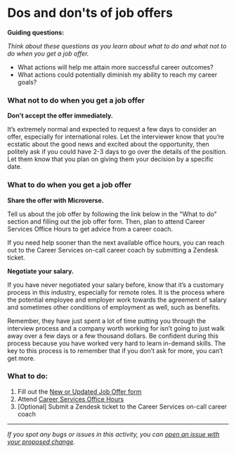 # Dos and don'ts of job offers

**Guiding questions:**

*Think about these questions as you learn about what to do and what not to do when you get a job offer.*

- What actions will help me attain more successful career outcomes?
- What actions could potentially diminish my ability to reach my career goals?

### What not to do when you get a job offer

**Don't accept the offer immediately.**

It’s extremely normal and expected to request a few days to consider an offer, especially for international roles. Let the interviewer know that you’re ecstatic about the good news and excited about the opportunity, then politely ask if you could have 2-3 days to go over the details of the position. Let them know that you plan on giving them your decision by a specific date.

### What to do when you get a job offer

**Share the offer with Microverse.**

Tell us about the job offer by following the link below in the "What to do" section and filling out the job offer form. Then, plan to attend Career Services Office Hours to get advice from a career coach. 

If you need help sooner than the next available office hours, you can reach out to the Career Services on-call career coach by submitting a Zendesk ticket. 

**Negotiate your salary.**

If you have never negotiated your salary before, know that it’s a customary process in this industry, especially for remote roles. It is the process where the potential employee and employer work towards the agreement of salary and sometimes other conditions of employment as well, such as benefits.

Remember, they have just spent a lot of time putting you through the interview process and a company worth working for isn’t going to just walk away over a few days or a few thousand dollars. Be confident during this process because you have worked very hard to learn in-demand skills. The key to this process is to remember that if you don’t ask for more, you can’t get more. 

### **What to do:**

1. Fill out the [New or Updated Job Offer form](https://airtable.com/shrHyefik2tK4E4qo)
2. Attend [Career Services Office Hours](https://microverse.zendesk.com/hc/en-us/articles/360036510273-How-do-I-attend-Career-Services-Office-Hours-)
3. [Optional] Submit a Zendesk ticket to the Career Services on-call career coach


------

_If you spot any bugs or issues in this activity, you can [open an issue with your proposed change](https://github.com/microverseinc/curriculum-transversal-skills/blob/main/git-github/articles/open_issue.md)._
